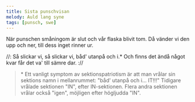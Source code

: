 ```yaml
---
title: Sista punschvisan
melody: Auld lang syne
tags: [punsch, swe]
---
```


När punschen småningom är slut
och vår flaska blivit tom.
Då vänder vi den upp och ner,
till dess inget rinner ur.

//: Så slickar vi, så slickar vi,
båd' utanpå och i.\*
Och finns det ändå något kvar
får det va' till sämre dar. ://

> \* Ett vanligt symptom av sektionspatriotism är att man vrålar sin sektions
> namn i mellanrummet: "båd' utanpå och i... IT!!!"
> Tidigare vrålade sektionen "IN", efter IN-sektionen.
> Flera andra sektionen vrålar också "igen", möjligen efter högljudda "IN".
